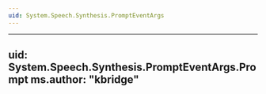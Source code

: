 ```yaml
---
uid: System.Speech.Synthesis.PromptEventArgs
---
```


---
uid: System.Speech.Synthesis.PromptEventArgs.Prompt
ms.author: "kbridge"
---

